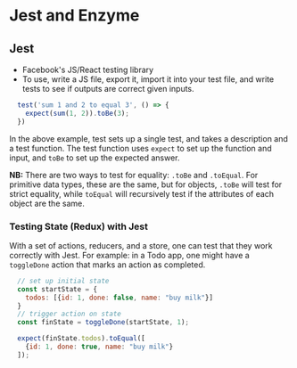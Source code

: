 # Jest and Enzyme

## Jest
- Facebook's JS/React testing library
- To use, write a JS file, export it, import it into your test file, and write tests to see if outputs are correct given inputs.

```javascript
  test('sum 1 and 2 to equal 3', () => {
    expect(sum(1, 2)).toBe(3);
  })
```

In the above example, test sets up a single test, and takes a description and a test function. The test function uses `expect` to set up the function and input, and `toBe` to set up the expected answer.

**NB:** There are two ways to test for equality: `.toBe` and `.toEqual`. For primitive data types, these are the same, but for objects, `.toBe` will test for strict equality, while `toEqual` will recursively test if the attributes of each object are the same.

### Testing State (Redux) with Jest
With a set of actions, reducers, and a store, one can test that they work correctly with Jest.
For example: in a Todo app, one might have a `toggleDone` action that marks an action as completed.

```javascript
  // set up initial state
  const startState = {
    todos: [{id: 1, done: false, name: "buy milk"}]
  }
  // trigger action on state
  const finState = toggleDone(startState, 1);

  expect(finState.todos).toEqual([
    {id: 1, done: true, name: "buy milk"}
  ]);

```
